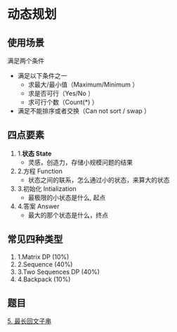 # 动态规划

## 使用场景

满足两个条件

- 满足以下条件之一
  - 求最大/最小值（Maximum/Minimum ）
  - 求是否可行（Yes/No ）
  - 求可行个数（Count(*) ）
- 满足不能排序或者交换（Can not sort / swap ）

## 四点要素

1. 1.**状态 State**
   - 灵感，创造力，存储小规模问题的结果
2. 2.方程 Function
   - 状态之间的联系，怎么通过小的状态，来算大的状态
3. 3.初始化 Intialization
   - 最极限的小状态是什么, 起点
4. 4.答案 Answer
   - 最大的那个状态是什么，终点

## 常见四种类型

1. 1.Matrix DP (10%)
2. 2.Sequence (40%)
3. 3.Two Sequences DP (40%)
4. 4.Backpack (10%)

## 题目

[5. 最长回文子串](https://leetcode-cn.com/problems/longest-palindromic-substring/)

